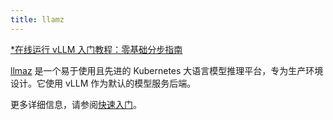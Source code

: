 ```yaml
---
title: llamz
---
```


[\*在线运行 vLLM 入门教程：零基础分步指南](https://openbayes.com/console/public/tutorials/rXxb5fZFr29?utm_source=vLLM-CNdoc&utm_medium=vLLM-CNdoc-V1&utm_campaign=vLLM-CNdoc-V1-25ap)

[llmaz](https://github.com/InftyAI/llmaz) 是一个易于使用且先进的 Kubernetes 大语言模型推理平台，专为生产环境设计。它使用 vLLM 作为默认的模型服务后端。

更多详细信息，请参阅[快速入门](https://github.com/InftyAI/llmaz?tab=readme-ov-file#quick-start)。
